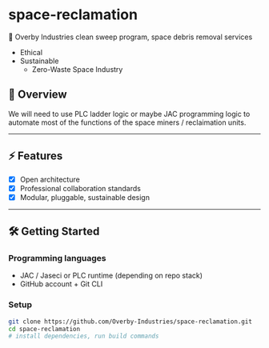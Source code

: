 # space-reclamation
🌌 Overby Industries clean sweep program, space debris removal services
- Ethical
- Sustainable
  - Zero-Waste Space Industry

## 📖 Overview
We will need to use PLC ladder logic or maybe JAC programming logic to automate most of the functions of the space miners / reclaimation units.

---

## ⚡ Features
- [x] Open architecture
- [x] Professional collaboration standards
- [x] Modular, pluggable, sustainable design

---

## 🛠️ Getting Started

### Programming languages
- JAC / Jaseci or PLC runtime (depending on repo stack)
- GitHub account + Git CLI

### Setup
```bash
git clone https://github.com/Overby-Industries/space-reclamation.git
cd space-reclamation
# install dependencies, run build commands
